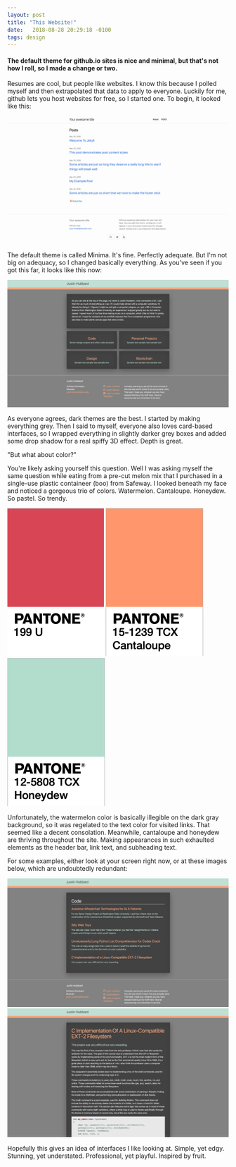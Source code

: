 ```yaml
---
layout: post
title: "This Website!"
date:   2018-08-28 20:29:18 -0100
tags: design
---
```


#### The default theme for github.io sites is nice and minimal, but that's not how I roll, so I made a change or two.

Resumes are cool, but people like websites. I know this because I polled myself and then extrapolated that data to apply to everyone. Luckily for me, github lets you host websites for free, so I started one. To begin, it looked like this:

![Minima base theme](/assets/images/minimatheme.png)

The default theme is called Minima. It's fine. Perfectly adequate. But I'm not big on adequacy, so I changed basically everything. As you've seen if you got this far, it looks like this now:

![Main Page](/assets/images/mainpage.png)

As everyone agrees, dark themes are the best. I started by making everything grey. Then I said to myself, everyone also loves card-based interfaces, so I wrapped everything in slightly darker grey boxes and added some drop shadow for a real spiffy 3D effect. Depth is great.

"But what about color?"

You're likely asking yourself this question. Well I was asking myself the same question while eating from a pre-cut melon mix that I purchased in a single-use plastic containeer (boo) from Safeway. I looked beneath my face and noticed a gorgeous trio of colors. Watermelon. Cantaloupe. Honeydew. So pastel. So trendy.

![Watermelon](/assets/images/watermelon.png) ![Cantaloupe](/assets/images/cantaloupe.png) ![Honeydew](/assets/images/honeydew.png)

Unfortunately, the watermelon color is basically illegible on the dark gray background, so it was regelated to the text color for visited links. That seemed like a decent consolation. Meanwhile, cantaloupe and honeydew are thriving throughout the site. Making appearances in such exhaulted elements as the header bar, link text, and subheading text.

For some examples, either look at your screen right now, or at these images below, which are undoubtedly redundant:

![Post link](/assets/images/postlinks.png)
![Post example](/assets/images/postexample.png)

Hopefully this gives an idea of interfaces I like looking at. Simple, yet edgy. Stunning, yet understated. Professional, yet playful. Inspired by fruit.